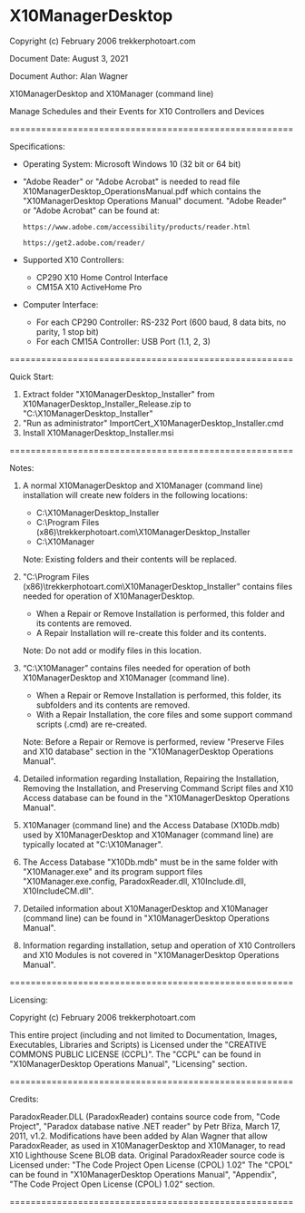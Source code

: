 # X10ManagerDesktop

Copyright (c) February 2006 trekkerphotoart.com

Document Date: August 3, 2021

Document Author: Alan Wagner

X10ManagerDesktop and X10Manager (command line)

Manage Schedules and their Events for X10 Controllers and Devices

======================================================

Specifications:

-	Operating System: Microsoft Windows 10 (32 bit or 64 bit)

-	"Adobe Reader" or "Adobe Acrobat" is needed to read file X10ManagerDesktop_OperationsManual.pdf which contains the "X10ManagerDesktop Operations Manual" document.
	"Adobe Reader" or "Adobe Acrobat" can be found at:
	
		https://www.adobe.com/accessibility/products/reader.html
		
		https://get2.adobe.com/reader/ 

-	Supported X10 Controllers:
	- CP290 X10 Home Control Interface
	- CM15A X10 ActiveHome Pro

-	Computer Interface:
	- For each CP290 Controller: RS-232 Port (600 baud, 8 data bits, no parity, 1 stop bit)
	- For each CM15A Controller: USB Port (1.1, 2, 3)

======================================================

Quick Start:

1) Extract folder "X10ManagerDesktop_Installer" from X10ManagerDesktop_Installer_Release.zip to "C:\X10ManagerDesktop_Installer"
2) "Run as administrator" ImportCert_X10ManagerDesktop_Installer.cmd
3) Install X10ManagerDesktop_Installer.msi

======================================================

Notes:

1)	A normal X10ManagerDesktop and X10Manager (command line) installation will create new folders in the following locations:
	- C:\X10ManagerDesktop_Installer
	- C:\Program Files (x86)\trekkerphotoart.com\X10ManagerDesktop_Installer
	- C:\X10Manager
	
	Note: Existing folders and their contents will be replaced.
	
2)	"C:\Program Files (x86)\trekkerphotoart.com\X10ManagerDesktop_Installer" contains files needed for operation of X10ManagerDesktop.
	- When a Repair or Remove Installation is performed, this folder and its contents are removed.
	- A Repair Installation will re-create this folder and its contents.
	
	Note: Do not add or modify files in this location.
	
3)	“C:\X10Manager” contains files needed for operation of both X10ManagerDesktop and X10Manager (command line).
	- When a Repair or Remove Installation is performed, this folder, its subfolders and its contents are removed.
	- With a Repair Installation, the core files and some support command scripts (.cmd) are re-created.
	
	Note: Before a Repair or Remove is performed, review "Preserve Files and X10 database" section in the "X10ManagerDesktop Operations Manual".
	
4)	Detailed information regarding Installation, Repairing the Installation, Removing the Installation,
	and Preserving Command Script files and X10 Access database can be found in the "X10ManagerDesktop Operations Manual".
	
5)	X10Manager (command line) and the Access Database (X10Db.mdb) used by X10ManagerDesktop and X10Manager (command line) are typically located at "C:\X10Manager".

6)	The Access Database "X10Db.mdb" must be in the same folder with "X10Manager.exe" and its program support files 
	"X10Manager.exe.config, ParadoxReader.dll, X10Include.dll, X10IncludeCM.dll".
	
7)	Detailed information about X10ManagerDesktop and X10Manager (command line) can be found in "X10ManagerDesktop Operations Manual".

8)	Information regarding installation, setup and operation of X10 Controllers and X10 Modules is not covered in "X10ManagerDesktop Operations Manual".

======================================================

Licensing:

Copyright (c) February 2006 trekkerphotoart.com

This entire project (including and not limited to Documentation, Images, Executables, Libraries and Scripts) is Licensed under the "CREATIVE COMMONS PUBLIC LICENSE (CCPL)".
The "CCPL" can be found in "X10ManagerDesktop Operations Manual", "Licensing" section.

======================================================

Credits:

ParadoxReader.DLL (ParadoxReader) contains source code from, "Code Project", "Paradox database native .NET reader" by Petr Bříza, March 17, 2011, v1.2.
Modifications have been added by Alan Wagner that allow ParadoxReader, as used in X10ManagerDesktop and X10Manager, to read X10 Lighthouse Scene BLOB data.
Original ParadoxReader source code is Licensed under: "The Code Project Open License (CPOL) 1.02"
The "CPOL" can be found in "X10ManagerDesktop Operations Manual", "Appendix", "The Code Project Open License (CPOL) 1.02" section.

======================================================
